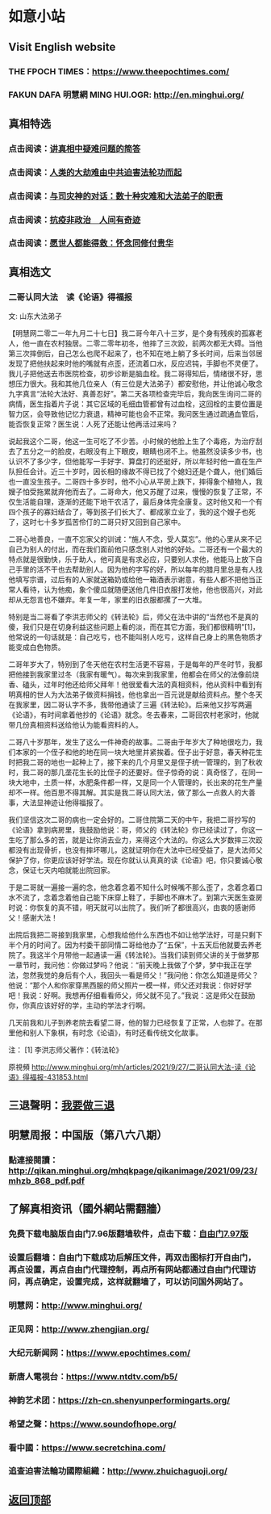# 如意小站

## Visit English website

### THE FPOCH TIMES：https://www.theepochtimes.com/

### FAKUN DAFA 明慧網 MING HUI.OGR: http://en.minghui.org/

## 真相特选

### 点击阅读：[讲真相中疑难问题的简答](https://github.com/pinhe91/jcxw3/tree/main)

### 点击阅读：[人类的大劫难由中共迫害法轮功而起](https://github.com/pinhe91/jcxw4/tree/main) 

### 点击阅读：[与司灾神的对话：数十种灾难和大法弟子的职责](https://github.com/pinhe91/jcxw1/tree/main) 

### 点击阅读：[抗疫非政治　人间有奇迹](https://github.com/pinhe91/jcxw2/tree/main) 

### 点击阅读：[愿世人都能得救：怀念同修付贵华](https://github.com/pinhe91/jcxw5/tree/main)

## 真相选文

### 二哥认同大法　读《论语》得福报

文: 山东大法弟子

【明慧网二零二一年九月二十七日】我二哥今年八十三岁，是个身有残疾的孤寡老人，他一直在农村独居。二零二零年初冬，他摔了三次跤，前两次都无大碍。当他第三次摔倒后，自己怎么也爬不起来了，也不知在地上躺了多长时间，后来当邻居发现了把他扶起来时他的嘴就有点歪，还流着口水，反应迟钝，手脚也不灵便了。
我儿子把他送去市医院检查，初步诊断是脑血栓。我二哥得知后，情绪很不好，思想压力很大。我和其他几位亲人（有三位是大法弟子）都安慰他，并让他诚心敬念九字真言“法轮大法好、真善忍好”。第二天各项检查完毕后，我向医生询问二哥的病情，医生指着片子说：其它区域的毛细血管都曾有过血栓，这回栓的主要位置是智力区，会导致他记忆力衰退，精神可能也会不正常。我问医生通过疏通血管后，能否恢复正常？医生说：人死了还能让他再活过来吗？

说起我这个二哥，他这一生可吃了不少苦。小时候的他脸上生了个毒疮，为治疗刮去了五分之一的脸皮，右眼没有上下眼皮，眼睛也闭不上。他虽然没读多少书，也认识不了多少字，但他能写一手好字、算盘打的还挺好，所以年轻时他一直在生产队担任会计。近三十岁时，因长相的缘故不得已找了个媳妇还是个聋人，他们婚后也一直没生孩子。二哥四十多岁时，他不小心从平房上跌下，摔得象个植物人，我嫂子怕受拖累就弃他而去了。二哥命大，他又苏醒了过来，慢慢的恢复了正常，不仅生活能自理，逐渐的还能下地干农活了，最后身体完全康复。这时他又和一个有四个孩子的寡妇结合了，等到孩子们长大了、都成家立业了，我的这个嫂子也死了，这时七十多岁孤苦伶仃的二哥只好又回到自己家中。

二哥心地善良，一直不忘家父的训诫：“施人不念，受人莫忘”。他的心里从来不记自己为别人的付出，而在我们面前他只感念别人对他的好处。二哥还有一个最大的特点就是很勤快，乐于助人，他可真是有求必应，只要别人求他，他能马上放下自己手里的活不干也去帮助别人。因为他的字写的好，所以每年的腊月里总是有人找他填写宗谱，过后有的人家就送箱奶或给他一箱酒表示谢意，有些人都不把他当正常人看待，认为他痴，象个傻瓜就随便送他几件旧衣服打发他，他也很高兴，对此却从无怨言也不嫌弃。年复一年，家里的旧衣服都摞了一大堆。

特别是当二哥看了李洪志师父的《转法轮》后，师父在法中讲的“当然也不是真的傻，我们只是在切身利益这些问题上看的淡，而在其它方面，我们都很精明”[1]，他常说的一句话就是：自己吃亏，也不能叫别人吃亏，这样自己身上的黑色物质才能变成白色物质。

二哥年岁大了，特别到了冬天他在农村生活更不容易，于是每年的严冬时节，我都把他接到我家里过冬（我家有暖气）。每次来到我家里，他都会在师父的法像前烧香、磕头，过年时他还给师父拜年！他很爱看大法的真相资料，他从资料中看到有明真相的世人为大法弟子做资料捐钱，他也拿出一百元说是献给资料点。整个冬天在我家里，因二哥认字不多，我带他通读了三遍《转法轮》。后来他又抄写两遍《论语》，有时间拿着他抄的《论语》就念。冬去春来，二哥回农村老家时，他就带几份真相资料送给他认为能看资料的人。

二哥八十岁那年，发生了这么一件神奇的故事。二哥由于年岁大了种地很吃力，我们本家的一个侄子和他的地在同一块大地里并紧挨着。侄子出于好意，春天种花生时把我二哥的地也一起种上了，接下来的几个月里又是侄子统一管理的，到了秋收时，我二哥的那几垄花生长的比侄子的还要好。侄子惊奇的说：真奇怪了，在同一块大地中，土质一样，水肥条件都一样，又是同一个人管理的，长出来的花生产量却不一样。他百思不得其解。其实是我二哥认同大法，做了那么一点救人的大善事，大法显神迹让他得福报了。

我们坚信这次二哥的病也一定会好的。二哥住院第二天的中午，我把二哥抄写的《论语》拿到病房里，我鼓励他说：哥，师父的《转法轮》你已经读过了，你这一生吃了那么多的苦，就是让你消去业力，来得这个大法的。你这么大岁数摔三次跤都没有出现骨折，也没有摔坏哪儿，这就证明你在大法中已经受益了，是大法师父保护了你，你更应该好好学法。现在你就认认真真的读《论语》吧，你只要诚心敬念，保证七天内咱就能出院回家。

于是二哥就一遍接一遍的念，他念着念着不知什么时候嘴不那么歪了，念着念着口水不流了，念着念着他自己能下床穿上鞋了，手脚也不麻木了。到第六天医生查房时说：你恢复的真不错，明天就可以出院了。我们听了都很高兴，由衷的感谢师父！感谢大法！

出院后我把二哥接到我家里，心想我给他什么东西也不如让他学法好，可是只剩下半个月的时间了。因为村委干部同情二哥给他办了“五保”，十五天后他就要去养老院了。我这半个月带他一起通读一遍《转法轮》。当我们读到师父讲的关于做梦那一章节时，我问他：你做过梦吗？他说：“前天晚上我做了个梦，梦中我正在学法，忽然我觉的身后有个人，我回头一看是师父！”我问他：你怎么知道是师父？他说：“那个人和你家穿黑西服的师父照片一模一样，师父还对我说：你好好学吧！我说：好啊。我想再仔细看看师父，师父就不见了。”我说：这是师父在鼓励你，你真应该好好的学，主动的学法才行啊。

几天前我和儿子到养老院去看望二哥，他的智力已经恢复了正常，人也胖了。在那里他和别人下象棋，有时念《论语》，有时还看传统文化故事。

注：
[1] 李洪志师父著作：《转法轮》

 原視頻 http://www.minghui.org/mh/articles/2021/9/27/二哥认同大法-读《论语》得福报-431853.html

## 三退聲明：[我要做三退](http://tuidang.ddns.net/)

## 明慧周报：中国版（第八六八期）

### 點連接閱讀：http://qikan.minghui.org/mhqkpage/qikanimage/2021/09/23/mhzb_868_pdf.pdf

## 了解真相资讯（國外網站需翻牆）

### 免费下载电脑版自由门7.96版翻墙软件，点击下载：[自由门7.97版](https://github.com/pinhe91/tuiguang/files/6839679/fg797r.zip)

### 设置后翻墙：自由门下载成功后解压文件，再双击图标打开自由门，再点设置，再点自由门代理控制，再点所有网站都通过自由门代理访问，再点确定，设置完成，这样就翻墙了，可以访问国外网站了。

### 明慧网：http://www.minghui.org/

### 正见网：http://www.zhengjian.org/

### 大纪元新闻网：https://www.epochtimes.com/

### 新唐人電視台：https://www.ntdtv.com/b5/

### 神韵艺术团：https://zh-cn.shenyunperformingarts.org/

### 希望之聲：https://www.soundofhope.org/

### 看中國：https://www.secretchina.com/

### 追查迫害法輪功國際組織：http://www.zhuichaguoji.org/

## [返回顶部](https://git.io/Js3EY)
